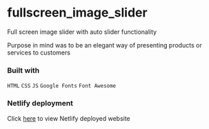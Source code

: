# fullscreen_image_slider

Full screen image slider with auto slider functionality

Purpose in mind was to be an elegant way of presenting products or services to customers

### Built with

`HTML`
`CSS`
`JS`
`Google Fonts`
`Font Awesome`

### Netlify deployment

Click [here](https://elegant-noyce-aae944.netlify.com/) to view Netlify deployed website
